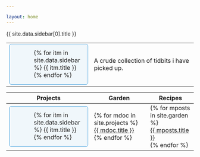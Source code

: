 ```yaml
---

layout: home
---
```


<style style="text/css">
  table {
    border-left: 0;
    border-right: 0;
    border-top: 0;
    border-bottom: 0;
  }

  table tr td {
    border-left: 0;
    border-right: 0;
    border-top: 0;
    border-bottom: 0;
  }

  table th {
    border-left: 0;
    border-right: 0;
    border-top: 0;
    border-bottom:1pt solid black;
  }
  
  .panel-note {
  -moz-border-radius: 6px;
  -webkit-border-radius: 6px;
  background-color: #f0f7fb;
  background-position: 5px 15px;
  background-repeat: no-repeat;
  border: solid 1px #3498db;
  border-radius: 6px;
  overflow: hidden;
  padding: 13px 20px 15px 65px;
  min-height: 80px;
}

.panel-note.top-padding {
  padding-top: 25px;
}
</style>
 {{ site.data.sidebar[0].title }}
<table>
  <tr>
    <td width="10%">
  <div class="panel-note" markdown="1">
    {% for itm in site.data.sidebar %}
    {{ itm.title }}
    {% endfor %}
  </div>
    </td>
    <td>A crude collection of tidbits i have picked up.</td>
  </tr>
</table>
<table>
<tr>
<th> Projects </th>
<th> Garden </th>
<th> Recipes </th>
</tr>
<tr>
  <td width="10%">
  <div class="panel-note" markdown="1">
  {% for itm in site.data.sidebar %}
  {{ itm.title }}<br>
  {% endfor %}
  </div>

</td>
<td width="30%">
{% for mdoc in site.projects %}
  <div class="mydocs" markdown="1">
  <a href="{{ mdoc.url | relative_url }}">{{ mdoc.title }}</a>
  </div>
{% endfor %}
</td>
<td>
{% for mposts in site.garden %}
  <div class="myposts" markdown="1">
  <a href="{{ mposts.url | relative_url }}">{{ mposts.title }}</a>
  </div>
{% endfor %}
</td>
</tr>
</table>
